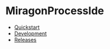 # MiragonProcessIde

- [Quickstart](quickstart.md)
- [Development](development.md)
- [Releases](releases.md)
